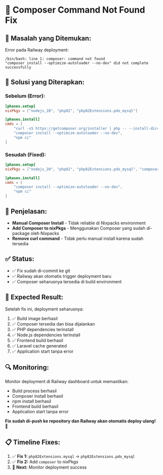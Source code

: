 # 🔧 Composer Command Not Found Fix

## 🚨 **Masalah yang Ditemukan:**

Error pada Railway deployment:
```
/bin/bash: line 1: composer: command not found
"composer install --optimize-autoloader --no-dev" did not complete successfully
```

## 🔧 **Solusi yang Diterapkan:**

### **Sebelum (Error):**
```toml
[phases.setup]
nixPkgs = ["nodejs_20", "php82", "php82Extensions.pdo_mysql"]

[phases.install]
cmds = [
    "curl -sS https://getcomposer.org/installer | php -- --install-dir=/usr/local/bin --filename=composer",
    "composer install --optimize-autoloader --no-dev",
    "npm ci"
]
```

### **Sesudah (Fixed):**
```toml
[phases.setup]
nixPkgs = ["nodejs_20", "php82", "php82Extensions.pdo_mysql", "composer"]

[phases.install]
cmds = [
    "composer install --optimize-autoloader --no-dev",
    "npm ci"
]
```

## 📝 **Penjelasan:**

- **Manual Composer Install** - Tidak reliable di Nixpacks environment
- **Add Composer to nixPkgs** - Menggunakan Composer yang sudah di-package oleh Nixpacks
- **Remove curl command** - Tidak perlu manual install karena sudah tersedia

## ✅ **Status:**

- ✅ Fix sudah di-commit ke git
- ✅ Railway akan otomatis trigger deployment baru
- ✅ Composer seharusnya tersedia di build environment

## 🎯 **Expected Result:**

Setelah fix ini, deployment seharusnya:
1. ✅ Build image berhasil
2. ✅ Composer tersedia dan bisa dijalankan
3. ✅ PHP dependencies terinstall
4. ✅ Node.js dependencies terinstall
5. ✅ Frontend build berhasil
6. ✅ Laravel cache generated
7. ✅ Application start tanpa error

## 🔍 **Monitoring:**

Monitor deployment di Railway dashboard untuk memastikan:
- Build process berhasil
- Composer install berhasil
- npm install berhasil
- Frontend build berhasil
- Application start tanpa error

**Fix sudah di-push ke repository dan Railway akan otomatis deploy ulang!** 🚀

## 📋 **Timeline Fixes:**

1. ✅ **Fix 1:** `php82Extensions.mysql` → `php82Extensions.pdo_mysql`
2. ✅ **Fix 2:** Add `composer` to nixPkgs
3. 🔄 **Next:** Monitor deployment success 
